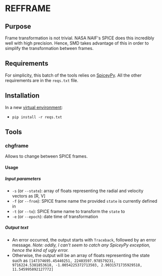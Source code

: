 # REFFRAME
## Purpose
Frame transformation is not trivial. NASA NAIF's SPICE does this incredibly well with high precision. Hence, SMD takes advantage of this in order to simplify the transformation between frames.

## Requirements
For simplicity, this batch of the tools relies on [SpiceyPy](https://github.com/AndrewAnnex/SpiceyPy). All the other requirements are in the `reqs.txt` file.

## Installation
In a new [virtual environment](docs.python-guide.org/en/latest/dev/virtualenvs/):
- `pip install -r reqs.txt`

## Tools
### chgframe
Allows to change between SPICE frames.
#### Usage
##### Input parameters
- `-s` (or `--state`): array of floats representing the radial and velocity vectors as [R, V]
- `-f` (or `--from`): SPICE frame name the provided `state` is currently defined in
- `-t` (or `--to`): SPICE frame name to transform the `state` to
- `-e` (or `--epoch`): date time of transformation

##### Output text
- An error occurred, the output starts with `Traceback`, followed by an error message. *Note: oddly, I can't seem to catch any SpiceyPy exception, hence the kind of ugly error.*
- Otherwise, the output will be an array of floats representing the state such as `[147374695.45440251, 22403597.978579231, 9716224.5381853618, -1.0054225372713503, 2.9031571735929518, 11.545995892127772]`
